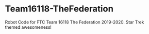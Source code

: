 # Team16118-TheFederation
Robot Code for FTC Team 16118 The Federation 2019-2020.
Star Trek themed awesomeness!
